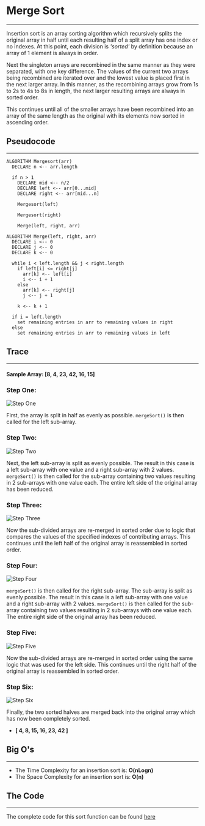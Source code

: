# Merge Sort
---
Insertion sort is an array sorting algorithm which recursively splits the original array in half until each resulting half of a split array has one index or no indexes. At this point, each division is *'sorted'* by definition because an array of 1 element is always in order.

Next the singleton arrays are recombined in the same manner as they were separated, with one key difference. The values of the current two arrays being recombined are iterated over and the lowest value is placed first in the next larger array. In this manner, as the recombining arrays grow from 1s to 2s to 4s to 8s in length, the next larger resulting arrays are always in sorted order.

This continues until all of the smaller arrays have been recombined into an array of the same length as the original with its elements now sorted in ascending order.

## Pseudocode
---
```
ALGORITHM Mergesort(arr)
  DECLARE n <-- arr.length

  if n > 1
    DECLARE mid <-- n/2
    DECLARE left <-- arr[0...mid]
    DECLARE right <-- arr[mid...n]

    Mergesort(left)

    Mergesort(right)

    Merge(left, right, arr)

ALGORITHM Merge(left, right, arr)
  DECLARE i <-- 0
  DECLARE j <-- 0
  DECLARE k <-- 0

  while i < left.length && j < right.length
    if left[i] <= right[j]
      arr[k] <-- left[i]
      i <-- i + 1
    else
      arr[k] <-- right[j]
      j <-- j + 1

    k <-- k + 1

  if i = left.length
    set remaining entries in arr to remaining values in right
  else
    set remaining entries in arr to remaining values in left
```

## Trace
---
#### Sample Array: [8, 4, 23, 42, 16, 15]

### Step One:

![Step One](./merge1.PNG)

First, the array is split in half as evenly as possible. `mergeSort()` is then called for the left sub-array.

### Step Two:

![Step Two](./merge2.PNG)

Next, the left sub-array is split as evenly possible.
The result in this case is a left sub-array with one value and a right sub-array with 2 values. `mergeSort()` is then called for the sub-array containing two values resulting in 2 sub-arrays with one value each. The entire left side of the original array has been reduced.

### Step Three:

![Step Three](./merge3.PNG)

Now the sub-divided arrays are re-merged in sorted order due to logic that compares the values of the specified indexes of contributing arrays. This continues until the left half of the original array is reassembled in sorted order.

### Step Four:

![Step Four](./merge4.PNG)

`mergeSort()` is then called for the right sub-array. The sub-array is split as evenly possible.
The result in this case is a left sub-array with one value and a right sub-array with 2 values. `mergeSort()` is then called for the sub-array containing two values resulting in 2 sub-arrays with one value each. The entire right side of the original array has been reduced.

### Step Five:

![Step Five](./merge5.PNG)

Now the sub-divided arrays are re-merged in sorted order using the same logic that was used for the left side. This continues until the right half of the original array is reassembled in sorted order.

### Step Six:

![Step Six](./merge6.PNG)

Finally, the two sorted halves are merged back into the original array which has now been completely sorted.

- **[ 4, 8, 15, 16, 23, 42 ]**


## Big O's
---
- The Time Complexity for an insertion sort is: **O(nLogn)**
- The Space Complexity for an insertion sort is: **O(n)**

## The Code
---
The complete code for this sort function can be found [here](./merge-sort.js)
